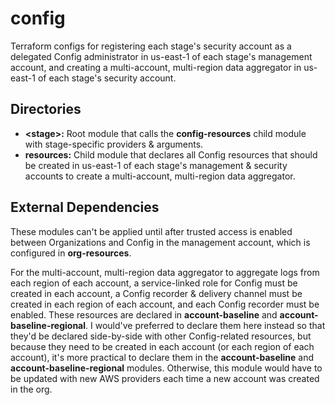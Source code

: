 # config

Terraform configs for registering each stage's security account as a delegated Config administrator in us-east-1 of each stage's management account, and creating a multi-account, multi-region data aggregator in us-east-1 of each stage's security account.

## Directories

- **\<stage\>:** Root module that calls the **config-resources** child module with stage-specific providers & arguments.
- **resources:** Child module that declares all Config resources that should be created in us-east-1 of each stage's management & security accounts to create a multi-account, multi-region data aggregator.

## External Dependencies

These modules can't be applied until after trusted access is enabled between Organizations and Config in the management account, which is configured in **org-resources**.

For the multi-account, multi-region data aggregator to aggregate logs from each region of each account, a service-linked role for Config must be created in each account, a Config recorder & delivery channel must be created in each region of each account, and each Config recorder must be enabled. These resources are declared in **account-baseline** and **account-baseline-regional**. I would've preferred to declare them here instead so that they'd be declared side-by-side with other Config-related resources, but because they need to be created in each account (or each region of each account), it's more practical to declare them in the **account-baseline** and **account-baseline-regional** modules. Otherwise, this module would have to be updated with new AWS providers each time a new account was created in the org.
